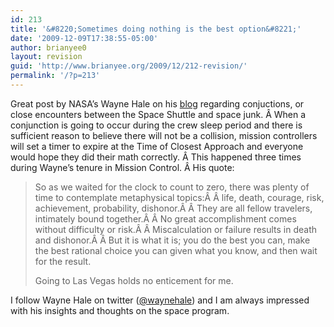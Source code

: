 ```yaml
---
id: 213
title: '&#8220;Sometimes doing nothing is the best option&#8221;'
date: '2009-12-09T17:38:55-05:00'
author: brianyee0
layout: revision
guid: 'http://www.brianyee.org/2009/12/212-revision/'
permalink: '/?p=213'
---
```


Great post by NASA’s Wayne Hale on his [blog](http://blogs.nasa.gov/cm/blog/waynehalesblog) regarding conjuctions, or close encounters between the Space Shuttle and space junk. Â When a conjunction is going to occur during the crew sleep period and there is sufficient reason to believe there will not be a collision, mission controllers will set a timer to expire at the Time of Closest Approach and everyone would hope they did their math correctly. Â This happened three times during Wayne’s tenure in Mission Control. Â His quote:

> So as we waited for the clock to count to zero, there was plenty of time to contemplate metaphysical topics:Â Â life, death, courage, risk, achievement, probability, dishonor.Â Â They are all fellow travelers, intimately bound together.Â Â No great accomplishment comes without difficulty or risk.Â Â Miscalculation or failure results in death and dishonor.Â Â But it is what it is; you do the best you can, make the best rational choice you can given what you know, and then wait for the result.
> 
> Going to Las Vegas holds no enticement for me.

I follow Wayne Hale on twitter ([@waynehale](http://twitter.com/waynehale)) and I am always impressed with his insights and thoughts on the space program.